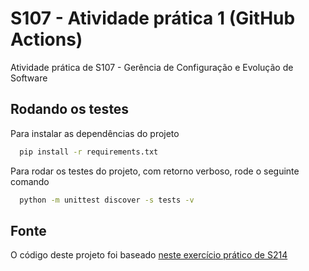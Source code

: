 # S107 - Atividade prática 1 (GitHub Actions)
Atividade prática de S107 - Gerência de Configuração e Evolução de Software

## Rodando os testes
Para instalar as dependências do projeto
```bash
  pip install -r requirements.txt
```
Para rodar os testes do projeto, com retorno verboso, rode o seguinte comando
```bash
  python -m unittest discover -s tests -v
```

## Fonte
O código deste projeto foi baseado [neste exercício prático de S214](https://github.com/gabrielss2406/C214-ExercicioPratico)